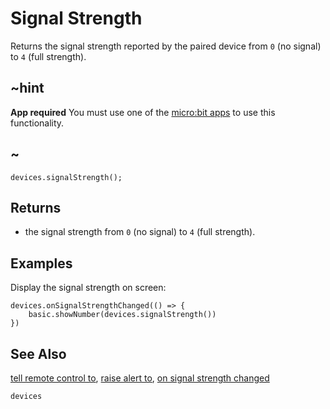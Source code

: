 # Signal Strength

Returns the signal strength reported by the paired device from ``0`` (no signal) to ``4`` (full strength).

## ~hint

**App required** You must use one of the [micro:bit apps](https://microbit.org/guide/mobile/) to use this functionality.

## ~


```sig
devices.signalStrength();
```

## Returns

* the signal strength from ``0`` (no signal) to ``4`` (full strength).

## Examples

Display the signal strength on screen:

```blocks
devices.onSignalStrengthChanged(() => {
    basic.showNumber(devices.signalStrength())
})
```

## See Also

[tell remote control to](/makecode-blockeditor/reference/devices/tell-remote-control-to), [raise alert to](/makecode-blockeditor/reference/devices/raise-alert-to), [on signal strength changed](/makecode-blockeditor/reference/devices/on-signal-strength-changed)

```package
devices
```